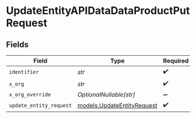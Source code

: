 # UpdateEntityAPIDataDataProductPutRequest


## Fields

| Field                                                          | Type                                                           | Required                                                       | Description                                                    |
| -------------------------------------------------------------- | -------------------------------------------------------------- | -------------------------------------------------------------- | -------------------------------------------------------------- |
| `identifier`                                                   | *str*                                                          | :heavy_check_mark:                                             | N/A                                                            |
| `x_org`                                                        | *str*                                                          | :heavy_check_mark:                                             | N/A                                                            |
| `x_org_override`                                               | *OptionalNullable[str]*                                        | :heavy_minus_sign:                                             | N/A                                                            |
| `update_entity_request`                                        | [models.UpdateEntityRequest](../models/updateentityrequest.md) | :heavy_check_mark:                                             | N/A                                                            |